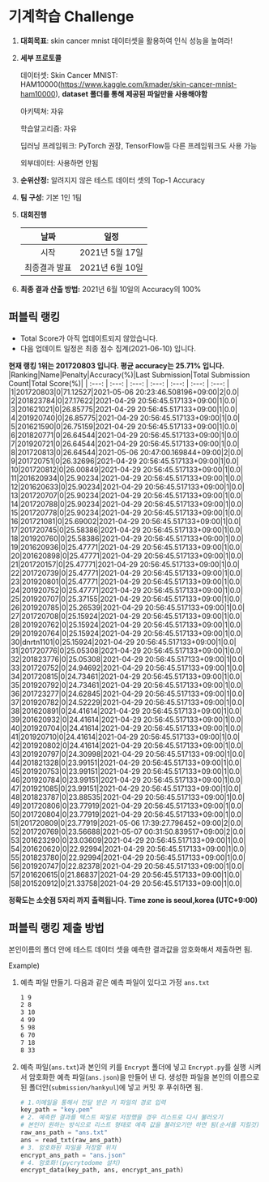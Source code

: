# **기계학습 Challenge**
1. **대회목표**: skin cancer mnist 데이터셋을 활용하여 인식 성능을 높여라!

2. **세부 프로토콜**

   데이터셋: Skin Cancer MNIST: HAM10000(https://www.kaggle.com/kmader/skin-cancer-mnist-ham10000), 
           **dataset 폴더를 통해 제공된 파일만을 사용해야함**

   아키텍쳐: 자유

   학습알고리즘: 자유

   딥러닝 프레임워크: PyTorch 권장, TensorFlow등 다른 프레임워크도 사용 가능

   외부데이터: 사용하면 안됨

3. **순위산정:** 알려지지 않은 테스트 데이터 셋의 Top-1 Accuracy

4. **팀 구성**: 기본 1인 1팀


5. **대회진행**

   |     날짜      |      일정       |
   | :-----------: | :-------------: |
   |     시작      | 2021년 5월 17일 |
   | 최종결과 발표 | 2021년 6월 10일  |

7. **최종 결과 산출 방법:** 2021년 6월 10일의 Accuracy의 100%


## 퍼블릭 랭킹

  
- Total Score가 아직 업데이트되지 않았습니다. 
 - 다음 업데이트 일정은 최종 점수 집계(2021-06-10) 입니다.
  
**현재 랭킹 1위는 201720803 입니다. 평균 accuracy는 25.71% 입니다.**
|Ranking|Name|Penalty|Accuracy(%)|Last Submission|Total Submission Count|Total Score(%)|
| :---: | :---: | :---: | :---: | :---: | :---: | :---: |
|1|201720803|0|71.12527|2021-05-06 20:23:46.508196+09:00|2|0.0|
|2|201823784|0|27.17622|2021-04-29 20:56:45.517133+09:00|1|0.0|
|3|201621021|0|26.85775|2021-04-29 20:56:45.517133+09:00|1|0.0|
|4|201920740|0|26.85775|2021-04-29 20:56:45.517133+09:00|1|0.0|
|5|201621590|0|26.75159|2021-04-29 20:56:45.517133+09:00|1|0.0|
|6|201820771|0|26.64544|2021-04-29 20:56:45.517133+09:00|1|0.0|
|7|201920721|0|26.64544|2021-04-29 20:56:45.517133+09:00|1|0.0|
|8|201720813|0|26.64544|2021-05-06 20:47:00.169844+09:00|2|0.0|
|9|201720751|0|26.32696|2021-04-29 20:56:45.517133+09:00|1|0.0|
|10|201720812|0|26.00849|2021-04-29 20:56:45.517133+09:00|1|0.0|
|11|201620934|0|25.90234|2021-04-29 20:56:45.517133+09:00|1|0.0|
|12|201620633|0|25.90234|2021-04-29 20:56:45.517133+09:00|1|0.0|
|13|201720707|0|25.90234|2021-04-29 20:56:45.517133+09:00|1|0.0|
|14|201720788|0|25.90234|2021-04-29 20:56:45.517133+09:00|1|0.0|
|15|201720778|0|25.90234|2021-04-29 20:56:45.517133+09:00|1|0.0|
|16|201721081|0|25.69002|2021-04-29 20:56:45.517133+09:00|1|0.0|
|17|201720745|0|25.58386|2021-04-29 20:56:45.517133+09:00|1|0.0|
|18|201920760|0|25.58386|2021-04-29 20:56:45.517133+09:00|1|0.0|
|19|201620936|0|25.47771|2021-04-29 20:56:45.517133+09:00|1|0.0|
|20|201620898|0|25.47771|2021-04-29 20:56:45.517133+09:00|1|0.0|
|21|201720157|0|25.47771|2021-04-29 20:56:45.517133+09:00|1|0.0|
|22|201720739|0|25.47771|2021-04-29 20:56:45.517133+09:00|1|0.0|
|23|201920801|0|25.47771|2021-04-29 20:56:45.517133+09:00|1|0.0|
|24|201920752|0|25.47771|2021-04-29 20:56:45.517133+09:00|1|0.0|
|25|201920707|0|25.37155|2021-04-29 20:56:45.517133+09:00|1|0.0|
|26|201920785|0|25.26539|2021-04-29 20:56:45.517133+09:00|1|0.0|
|27|201720708|0|25.15924|2021-04-29 20:56:45.517133+09:00|1|0.0|
|28|201920762|0|25.15924|2021-04-29 20:56:45.517133+09:00|1|0.0|
|29|201920764|0|25.15924|2021-04-29 20:56:45.517133+09:00|1|0.0|
|30|dnrtn1101|0|25.15924|2021-04-29 20:56:45.517133+09:00|1|0.0|
|31|201720776|0|25.05308|2021-04-29 20:56:45.517133+09:00|1|0.0|
|32|201823776|0|25.05308|2021-04-29 20:56:45.517133+09:00|1|0.0|
|33|201720752|0|24.94692|2021-04-29 20:56:45.517133+09:00|1|0.0|
|34|201720815|0|24.73461|2021-04-29 20:56:45.517133+09:00|1|0.0|
|35|201920792|0|24.73461|2021-04-29 20:56:45.517133+09:00|1|0.0|
|36|201723277|0|24.62845|2021-04-29 20:56:45.517133+09:00|1|0.0|
|37|201920782|0|24.52229|2021-04-29 20:56:45.517133+09:00|1|0.0|
|38|201620891|0|24.41614|2021-04-29 20:56:45.517133+09:00|1|0.0|
|39|201620932|0|24.41614|2021-04-29 20:56:45.517133+09:00|1|0.0|
|40|201920704|0|24.41614|2021-04-29 20:56:45.517133+09:00|1|0.0|
|41|201920710|0|24.41614|2021-04-29 20:56:45.517133+09:00|1|0.0|
|42|201920802|0|24.41614|2021-04-29 20:56:45.517133+09:00|1|0.0|
|43|201920797|0|24.30998|2021-04-29 20:56:45.517133+09:00|1|0.0|
|44|201821328|0|23.99151|2021-04-29 20:56:45.517133+09:00|1|0.0|
|45|201920753|0|23.99151|2021-04-29 20:56:45.517133+09:00|1|0.0|
|46|201920784|0|23.99151|2021-04-29 20:56:45.517133+09:00|1|0.0|
|47|201921085|0|23.99151|2021-04-29 20:56:45.517133+09:00|1|0.0|
|48|201823787|0|23.88535|2021-04-29 20:56:45.517133+09:00|1|0.0|
|49|201720806|0|23.77919|2021-04-29 20:56:45.517133+09:00|1|0.0|
|50|201720804|0|23.77919|2021-04-29 20:56:45.517133+09:00|1|0.0|
|51|201720809|0|23.77919|2021-05-06 17:39:27.796452+09:00|2|0.0|
|52|201720769|0|23.56688|2021-05-07 00:31:50.839517+09:00|2|0.0|
|53|201623290|0|23.03609|2021-04-29 20:56:45.517133+09:00|1|0.0|
|54|201620620|0|22.92994|2021-04-29 20:56:45.517133+09:00|1|0.0|
|55|201823780|0|22.92994|2021-04-29 20:56:45.517133+09:00|1|0.0|
|56|201920747|0|22.82378|2021-04-29 20:56:45.517133+09:00|1|0.0|
|57|201620615|0|21.86837|2021-04-29 20:56:45.517133+09:00|1|0.0|
|58|201520912|0|21.33758|2021-04-29 20:56:45.517133+09:00|1|0.0|


**정확도는 소숫점 5자리 까지 출력됩니다.**
**Time zone is seoul,korea (UTC+9:00)**
## 퍼블릭 랭킹 제출 방법

본인이름의 폴더 안에 테스트 데이터 셋을 예측한 결과값을 암호화해서 제출하면 됨.

Example) 

1. 예측 파일 만들기. 다음과 같은 예측 파일이 있다고 가정 `ans.txt`

   ```tex
   1 9
   2 8
   3 10
   4 99
   5 98
   6 70
   7 18
   8 33
   ```

2. 예측 파일(`ans.txt`)과 본인의 키를 `Encrypt` 폴더에 넣고 `Encrypt.py`를 실행 시켜서 암호화한 예측 파일(`ans.json`)을 만들어 낸 다. 생성한 파일을 본인의 이름으로 된 폴더안(`submission/hankyul`)에 넣고 커밋 후 푸쉬하면 됨.

   ```python
   # 1.이메일을 통해서 전달 받은 키 파일의 경로 입력
   key_path = "key.pem"
   # 2. 예측한 결과를 텍스트 파일로 저장했을 경우 리스트로 다시 불러오기
   # 본인이 원하는 방식으로 리스트 형태로 예측 값을 불러오기만 하면 됨(순서를 지킬것)
   raw_ans_path = "ans.txt"
   ans = read_txt(raw_ans_path)
   # 3. 암호화된 파일을 저장할 위치
   encrypt_ans_path = "ans.json"
   # 4. 암호화!(pycrytodome 설치)
   encrypt_data(key_path, ans, encrypt_ans_path)
   ```




